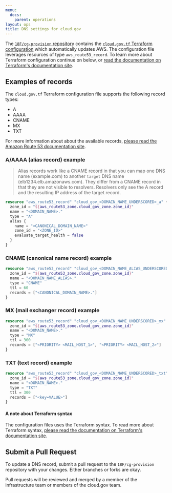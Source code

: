 ```yaml
---
menu:
  docs:
    parent: operations
layout: ops
title: DNS settings for cloud.gov
---
```


The [`18F/cg-provision` repository][repo-18f/cg-provision] contains the [`cloud.gov.tf` Terraform
configuration][repo-18f/cg-provision#stack.tf] which automatically updates AWS. The
configuration file leverages resources of type `aws_route53_record`. To learn
more about Terraform configuration continue on below, or [read the documentation
on Terraform's documentation site][docs-terraform#resources].

[docs-terraform#resources]: https://www.terraform.io/docs/configuration/resources.html "Terraform - Docs - Configuration - Resources"
[repo-18f/cg-provision]: https://www.github.com/18F/cg-provision "Github 18F/cg-provision"
[repo-18f/cg-provision#stack.tf]: https://github.com/18F/cg-provision/blob/master/terraform/stacks/dns/stack.tf "Terraform configuration file for cloud.gov"

## Examples of records

The `cloud.gov.tf` Terraform configuration file supports the following record
types:

- A
- AAAA
- CNAME
- MX
- TXT

For more information about about the available records, [please read the Amazon
Route 53 documentation site][docs-aws#route53].

[docs-aws#route53]: https://aws.amazon.com/route53/faqs/#which_dns_records_are_supported "AWS Route53 Records Supported Types"

### A/AAAA (alias record) example

> Alias records work like a CNAME record in that you can map one DNS name
> (example.com) to another `target` DNS name (elb1234.elb.amazonaws.com). They
> differ from a CNAME record in that they are not visible to resolvers.
> Resolvers only see the A record and the resulting IP address of the target
> record.

```terraform
resource "aws_route53_record" "cloud_gov_<DOMAIN_NAME_UNDERSCORED>_a" {
  zone_id = "${aws_route53_zone.cloud_gov_zone.zone_id}"
  name = "<DOMAIN_NAME>."
  type = "A"
  alias {
    name = "<CANONICAL_DOMAIN_NAME>"
    zone_id = "<ZONE_ID>"
    evaluate_target_health = false
  }
}
```

### CNAME (canonical name record) example

```terraform
resource "aws_route53_record" "cloud_gov_<DOMAIN_NAME_ALIAS_UNDERSCORED>_cname" {
  zone_id = "${aws_route53_zone.cloud_gov_zone.zone_id}"
  name = "<DOMAIN_NAME_ALIAS>."
  type = "CNAME"
  ttl = 60
  records = ["<CANONICAL_DOMAIN_NAME>."]
}
```

### MX (mail exchanger record) example

```terraform
resource "aws_route53_record" "cloud_gov_<DOMAIN_NAME_UNDERSCORED>_mx" {
  zone_id = "${aws_route53_zone.cloud_gov_zone.zone_id}"
  name = "<DOMAIN_NAME>."
  type = "MX"
  ttl = 300
  records = ["<PRIORITY> <MAIL_HOST_1>", "<PRIORITY> <MAIL_HOST_2>"]
}
```

### TXT (text record) example

```terraform
resource "aws_route53_record" "cloud_gov_<DOMAIN_NAME_UNDERSCORED>_txt" {
  zone_id = "${aws_route53_zone.cloud_gov_zone.zone_id}"
  name = "<DOMAIN_NAME>."
  type = "TXT"
  ttl = 300
  records = ["<key=VALUE>"]
}
```

#### A note about Terraform syntax

The configuration files uses the Terraform syntax. To read more about Terraform
syntax, [please read the documentation on Terraform's documentation site][docs-terraform#syntax].

[docs-terraform#syntax]: https://www.terraform.io/docs/configuration/syntax.html "Terraform - Docs - Configuration - Syntax"

## Submit a Pull Request

To update a DNS record, submit a pull request to the `18F/cg-provision` repository with
your changes. Either branches or forks are okay.

Pull requests will be reviewed and merged by a member of the infrastructure team
or members of the cloud.gov team.
